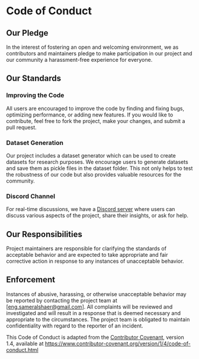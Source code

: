 # Code of Conduct

## Our Pledge

In the interest of fostering an open and welcoming environment, we as contributors and maintainers pledge to make participation in our project and our community a harassment-free experience for everyone.

## Our Standards

### Improving the Code

All users are encouraged to improve the code by finding and fixing bugs, optimizing performance, or adding new features. If you would like to contribute, feel free to fork the project, make your changes, and submit a pull request. 

### Dataset Generation

Our project includes a dataset generator which can be used to create datasets for research purposes. We encourage users to generate datasets and save them as pickle files in the dataset folder. This not only helps to test the robustness of our code but also provides valuable resources for the community.

### Discord Channel

For real-time discussions, we have a [Discord server](https://discord.gg/S9xYegQw) where users can discuss various aspects of the project, share their insights, or ask for help.

## Our Responsibilities

Project maintainers are responsible for clarifying the standards of acceptable behavior and are expected to take appropriate and fair corrective action in response to any instances of unacceptable behavior.

## Enforcement

Instances of abusive, harassing, or otherwise unacceptable behavior may be reported by contacting the project team at [eng.sameralshaer@gmail.com]. All complaints will be reviewed and investigated and will result in a response that is deemed necessary and appropriate to the circumstances. The project team is obligated to maintain confidentiality with regard to the reporter of an incident.

This Code of Conduct is adapted from the [Contributor Covenant](https://www.contributor-covenant.org), version 1.4, available at https://www.contributor-covenant.org/version/1/4/code-of-conduct.html
